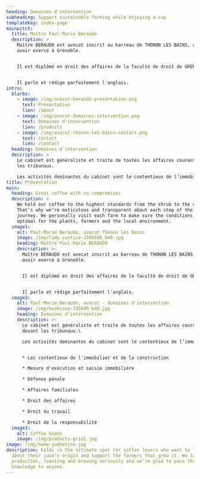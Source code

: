 ```yaml
---
heading: Domaines d'intervention
subheading: Support sustainable farming while enjoying a cup
templateKey: index-page
mainpitch:
  title: Maître Paul-Marie Beraudo
  description: >
    Maître BERAUDO est avocat inscrit au barreau de THONON LES BAINS, après
    avoir exercé à Grenoble.


    Il est diplômé en droit des affaires de la faculté de droit de GRENOBLE et a étudié le droit anglo-saxon à l'Université du WYOMING.


    Il parle et rédige parfaitement l'anglais.
intro:
  blurbs:
    - image: /img/avocat-beraudo-presentation.png
      text: Présentation
      lien: /about
    - image: /img/avocat-domaines-intervention.png
      text: Domaines d'intervention
      lien: /products
    - image: /img/avocat-thonon-les-bains-contact.png
      text: Contact
      lien: /contact
  heading: Domaines d'intervention
  description: >
    Le cabinet est généraliste et traite de toutes les affaires courantes devant
    les tribunaux.

    Les activités dominantes du cabinet sont le contentieux de l’immobilier et la défense pénale.
title: Présentation
main:
  heading: Great coffee with no compromises
  description: >
    We hold our coffee to the highest standards from the shrub to the cup.
    That’s why we’re meticulous and transparent about each step of the coffee’s
    journey. We personally visit each farm to make sure the conditions are
    optimal for the plants, farmers and the local environment.
  image1:
    alt: Paul-Marie Beraudo, avocat Thonon les Bains
    image: /img/lady-justice-2388500_640.jpg
    heading: Maître Paul-Marie BERAUDO
    description: >-
      Maître BERAUDO est avocat inscrit au barreau de THONON LES BAINS, après
      avoir exercé à Grenoble.


      Il est diplômé en droit des affaires de la faculté de droit de GRENOBLE et a étudié le droit anglo-saxon à l'Université du WYOMING.


      Il parle et rédige parfaitement l'anglais.
  image2:
    alt: Paul-Marie Beraudo, avocat - domaines d'intervention
    image: /img/bookcase-335849_640.jpg
    heading: Domaines d’intervention
    description: >-
      Le cabinet est généraliste et traite de toutes les affaires courantes
      devant les tribunaux.\

      Les activités dominantes du cabinet sont le contentieux de l’immobilier et la défense pénale


      * Les contentieux de l'immobilier et de la construction 

      * Mesure d'exécution et saisie immobilière

      * Défense pénale

      * Affaires familiales

      * Droit des affaires

      * Droit du travail

      * Droit de la responsabilité
  image3:
    alt: Coffee beans
    image: /img/products-grid1.jpg
image: /img/home-jumbotron.jpg
description: Kaldi is the ultimate spot for coffee lovers who want to learn
  about their java’s origin and support the farmers that grew it. We take coffee
  production, roasting and brewing seriously and we’re glad to pass that
  knowledge to anyone.
---
```

